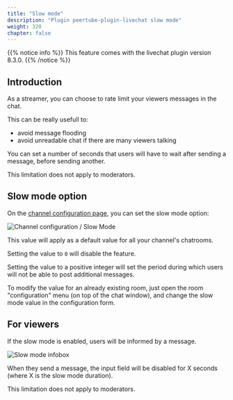 ```yaml
---
title: "Slow mode"
description: "Plugin peertube-plugin-livechat slow mode"
weight: 320
chapter: false
---
```


{{% notice info %}}
This feature comes with the livechat plugin version 8.3.0.
{{% /notice %}}

## Introduction

As a streamer, you can choose to rate limit your viewers messages in the chat.

This can be really usefull to:

* avoid message flooding
* avoid unreadable chat if there are many viewers talking

You can set a number of seconds that users will have to wait after sending a message, before sending another.

This limitation does not apply to moderators.

## Slow mode option

On the [channel configuration page](/peertube-plugin-livechat/documentation/user/streamers/channel), you can set the slow mode option:

![Channel configuration / Slow Mode](/peertube-plugin-livechat/images/slow_mode_channel_option.png?classes=shadow,border&height=400px)

This value will apply as a default value for all your channel's chatrooms.

Setting the value to `0` will disable the feature.

Setting the value to a positive integer will set the period during which users will not be able to post additional messages.

To modify the value for an already existing room, just open the room "configuration" menu (on top of the chat window), and change the slow mode value in the configuration form.

## For viewers

If the slow mode is enabled, users will be informed by a message.

![Slow mode infobox](/peertube-plugin-livechat/images/slow_mode.png?classes=shadow,border&height=400px)

When they send a message, the input field will be disabled for X seconds (where X is the slow mode duration).

This limitation does not apply to moderators.

